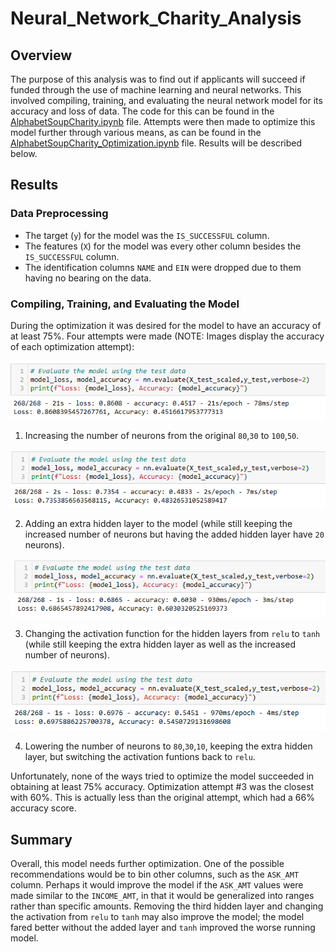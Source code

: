 # Neural_Network_Charity_Analysis

## Overview

The purpose of this analysis was to find out if applicants will succeed if funded through the use of machine learning and neural networks. This involved compiling, training, and evaluating the neural network model for its accuracy and loss of data. The code for this can be found in the [AlphabetSoupCharity.ipynb](https://github.com/stwpf01/Neural_Network_Charity_Analysis/blob/main/AlphabetSoupCharity.ipynb) file. Attempts were then made to optimize this model further through various means, as can be found in the [AlphabetSoupCharity_Optimization.ipynb](https://github.com/stwpf01/Neural_Network_Charity_Analysis/blob/main/AlphabetSoupCharity_Optimization.ipynb) file. Results will be described below.

## Results

### Data Preprocessing

- The target (`y`) for the model was the `IS_SUCCESSFUL` column.
- The features (`X`) for the model was every other column besides the `IS_SUCCESSFUL` column.
- The identification columns `NAME` and `EIN` were dropped due to them having no bearing on the data. 


### Compiling, Training, and Evaluating the Model

During the optimization it was desired for the model to have an accuracy of at least 75%. Four attempts were made (NOTE: Images display the accuracy of each optimization attempt):


![Optimization1](https://github.com/stwpf01/Neural_Network_Charity_Analysis/blob/main/Images/optimization1.png)

1. Increasing the number of neurons from the original `80`,`30` to `100`,`50`.


![Optimization2](https://github.com/stwpf01/Neural_Network_Charity_Analysis/blob/main/Images/optimization2.png)

2. Adding an extra hidden layer to the model (while still keeping the increased number of neurons but having the added hidden layer have `20` neurons).


![Optimization3](https://github.com/stwpf01/Neural_Network_Charity_Analysis/blob/main/Images/optimization3.png)

3. Changing the activation function for the hidden layers from `relu` to `tanh` (while still keeping the extra hidden layer as well as the increased number of neurons).


![Optimization4](https://github.com/stwpf01/Neural_Network_Charity_Analysis/blob/main/Images/optimization4.png)

4. Lowering the number of neurons to `80`,`30`,`10`, keeping the extra hidden layer, but switching the activation funtions back to `relu`.

Unfortunately, none of the ways tried to optimize the model succeeded in obtaining at least 75% accuracy. Optimization attempt #3 was the closest with 60%. This is actually less than the original attempt, which had a 66% accuracy score. 

## Summary

Overall, this model needs further optimization. One of the possible recommendations would be to bin other columns, such as the `ASK_AMT` column. Perhaps it would improve the model if the `ASK_AMT` values were made similar to the `INCOME_AMT`, in that it would be generalized into ranges rather than specific amounts. Removing the third hidden layer and changing the activation from `relu` to `tanh` may also improve the model; the model fared better without the added layer and `tanh` improved the worse running model. 

